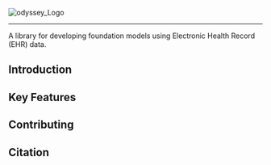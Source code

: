 ![odyssey_Logo](https://github.com/VectorInstitute/odyssey/assets/90617686/34ecf262-e455-4866-a870-300433d09bfe)

--------------------------------------------------------------------------------
A library for developing foundation models using Electronic Health Record (EHR) data.

## Introduction

## Key Features

## Contributing

## Citation
